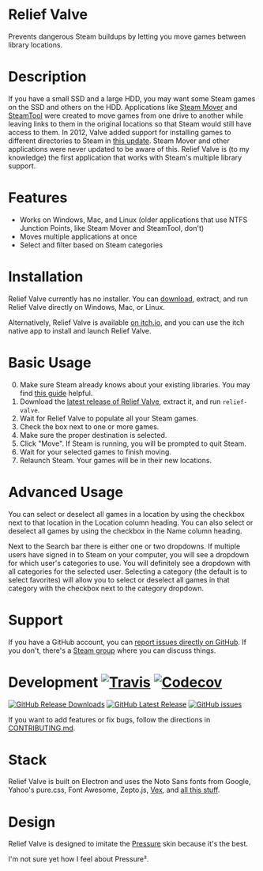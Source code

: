 # Relief Valve

Prevents dangerous Steam buildups by letting you move games between library locations.

# Description

If you have a small SSD and a large HDD, you may want some Steam games on the SSD and others on the HDD.
Applications like [Steam Mover][] and [SteamTool][] were created to move games from one drive to another while leaving links to them in the original locations so that Steam would still have access to them.
In 2012, Valve added support for installing games to different directories to Steam in [this update](http://store.steampowered.com/news/9494/).
Steam Mover and other applications were never updated to be aware of this.
Relief Valve is (to my knowledge) the first application that works with Steam's multiple library support.

# Features

* Works on Windows, Mac, and Linux (older applications that use NTFS Junction Points, like Steam Mover and SteamTool, don't)
* Moves multiple applications at once
* Select and filter based on Steam categories

# Installation

Relief Valve currently has no installer.
You can [download][latest release], extract, and run Relief Valve directly on Windows, Mac, or Linux.

Alternatively, Relief Valve is available [on itch.io][itch], and you can use the itch native app to install and launch Relief Valve.

# Basic Usage

0. Make sure Steam already knows about your existing libraries.
   You may find [this guide][library guide] helpful.
1. Download the [latest release of Relief Valve][latest release], extract it, and run `relief-valve`.
2. Wait for Relief Valve to populate all your Steam games.
3. Check the box next to one or more games.
4. Make sure the proper destination is selected.
5. Click "Move".
   If Steam is running, you will be prompted to quit Steam.
6. Wait for your selected games to finish moving.
7. Relaunch Steam. Your games will be in their new locations.

# Advanced Usage

You can select or deselect all games in a location by using the checkbox next to that location in the Location column heading.
You can also select or deselect all games by using the checkbox in the Name column heading.

Next to the Search bar there is either one or two dropdowns.
If multiple users have signed in to Steam on your computer, you will see a dropdown for which user's categories to use.
You will definitely see a dropdown with all categories for the selected user.
Selecting a category (the default is to select favorites) will allow you to select or deselect all games in that category with the checkbox next to the category dropdown.

# Support

If you have a GitHub account, you can [report issues directly on GitHub][issues].
If you don't, there's a [Steam group][] where you can discuss things.

# Development [![Travis](https://img.shields.io/travis/mathphreak/ReliefValve.svg?style=flat-square)](https://travis-ci.org/mathphreak/ReliefValve) [![Codecov](https://img.shields.io/codecov/c/github/mathphreak/ReliefValve.svg?style=flat-square)](https://codecov.io/github/mathphreak/ReliefValve)

[![GitHub Release Downloads](https://img.shields.io/github/downloads/mathphreak/ReliefValve/latest/total.svg?style=flat-square)][latest release]
[![GitHub Latest Release](https://img.shields.io/github/release/mathphreak/ReliefValve.svg?style=flat-square)][latest release]
[![GitHub issues](https://img.shields.io/github/issues/mathphreak/ReliefValve.svg?style=flat-square)][issues]

If you want to add features or fix bugs, follow the directions in [CONTRIBUTING.md][].

# Stack

Relief Valve is built on Electron and uses the Noto Sans fonts from Google,
Yahoo's pure.css, Font Awesome, Zepto.js, [Vex][], and
[all this stuff][npm dependencies].

# Design

Relief Valve is designed to imitate the [Pressure][] skin because it's the best.

I'm not sure yet how I feel about Pressure².

[Steam Mover]: http://www.traynier.com/software/steammover
[SteamTool]: http://www.stefanjones.ca/steam/
[itch]: https://mathphreak.itch.io/reliefvalve
[library guide]: http://code.mathphreak.me/ReliefValve/configure.html
[latest release]: https://github.com/mathphreak/ReliefValve/releases/latest
[npm dependencies]: https://github.com/mathphreak/ReliefValve/blob/v0.16.1/package.json#L7-L48
[Pressure]: http://hydra.tf/pressure/
[Vex]: http://github.hubspot.com/vex/
[issues]: https://github.com/mathphreak/ReliefValve/issues
[CONTRIBUTING.md]: https://github.com/mathphreak/ReliefValve/blob/master/CONTRIBUTING.md
[Steam group]: http://steamcommunity.com/groups/ReliefValv3
